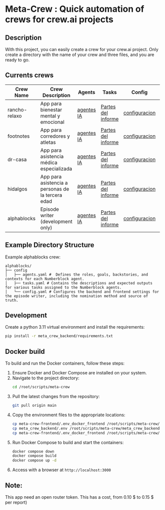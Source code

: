 # Meta-Crew : Quick automation of crews for crew.ai projects

## Description
With this project, you can easily create a crew for your crew.ai project. Only create a directory with the name of your crew and three files, and you are ready to go.

## Currents crews

| Crew Name      | Crew Description                          | Agents                                                                 | Tasks                                                                 | Config                                                                 | Caption                       |
|----------------|-------------------------------------------|-----------------------------------------------------------------------|-----------------------------------------------------------------------|-----------------------------------------------------------------------|-------------------------------|
| rancho-relaxo  | App para bienestar mental y emocional     | [agentes IA](etc/configs/rancho-relaxo/config/agents.yaml)           | [Partes del informe](etc/configs/rancho-relaxo/config/tasks.yaml)             | [configuracion](etc/configs/rancho-relaxo/config/config.yaml)           | Mental wellness app          |
| footnotes      | App para corredores y atletas             | [agentes IA](etc/configs/footnotes/config/agents.yaml)               | [Partes del informe](etc/configs/footnotes/config/tasks.yaml)                 | [configuracion](etc/configs/footnotes/config/config.yaml)               | Running and athlete app      |
| dr-casa        | App para asistencia médica especializada  | [agentes IA](etc/configs/dr-casa/config/agents.yaml)                 | [Partes del informe](etc/configs/dr-casa/config/tasks.yaml)                   | [configuracion](etc/configs/dr-casa/config/config.yaml)                 | Specialized medical assistance app |
| hidalgos       | App para asistencia a personas de la tercera edad | [agentes IA](etc/configs/hidalgos/config/agents.yaml)           | [Partes del informe](etc/configs/hidalgos/config/tasks.yaml)                 | [configuracion](etc/configs/hidalgos/config/config.yaml)                | Elderly assistance app       |
| alphablocks    | Episode writer (development only)                           | [agentes IA](etc/configs/alphablocks/config/agents.yaml)             | [Partes del informe](etc/configs/alphablocks/config/tasks.yaml)               | [configuracion](etc/configs/alphablocks/config/config.yaml)             | Create scripts for episodes  |

## Example Directory Structure

Example alphablocks crew:
```
alphablocks/
├── config
│   ├── agents.yaml #  Defines the roles, goals, backstories, and contexts for each Numberblock agent.
│   ├── tasks.yaml # Contains the descriptions and expected outputs for various tasks assigned to the Numberblock agents.
│   └── config.yaml # Configures the backend and frontend settings for the episode writer, including the nomination method and source of truth.
```

## Development
Create a python 3.11 virtual environment and install the requirements:
```bash
pip install -r meta_crew_backend/requirements.txt
```

## Docker build
To build and run the Docker containers, follow these steps:

1. Ensure Docker and Docker Compose are installed on your system.
2. Navigate to the project directory:
   ```bash
   cd /root/scripts/meta-crew
   ```
3. Pull the latest changes from the repository:
   ```bash
   git pull origin main
   ```
4. Copy the environment files to the appropriate locations:
   ```bash
   cp meta-crew-frontend/.env_docker_frontend /root/scripts/meta-crew/meta-crew-frontend/.env
   cp meta_crew_backend/.env /root/scripts/meta-crew/meta_crew_backend/.env
   cp meta-crew-frontend/.env_docker_frontend /root/scripts/meta-crew/meta-crew-frontend/.env_docker_frontend
   ```
5. Run Docker Compose to build and start the containers:
   ```bash
   docker compose down
   docker compose build
   docker compose up -d
   ```
6. Access with a browser at `http://localhost:3000` 

## Note:
This app need an open router token. This has a cost, from 0.10 $ to 0.15 $ per report)
